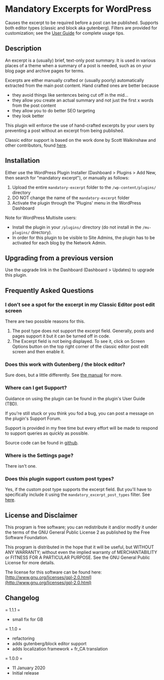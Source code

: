 # Mandatory Excerpts for WordPress
<!-- only:wp>
Contributors: theMikeD
Tags: excerpt
Plugin page: https://www.codenamemiked.com/plugins/mandatory-excerpt/
Requires at least: 4.4.0
Tested up to: 5.6
Requires PHP: 7.0
Stable tag: 1.1.1
License: GPLv2 or later
License URI: http://www.gnu.org/licenses/gpl-2.0.html
</only:wp -->

Causes the excerpt to be required before a post can be published. Supports both editor types (classic and block aka gutenberg). Filters are provided for customization; see the [User Guide](https://www.codenamemiked.com/plugins/mandatory-excerpt/) for complete usage tips.

## Description 

An excerpt is a (usually) brief, text-only post summary. It is used in various places of a theme when a summary of a post is needed, such as on your blog page and archive pages for terms.

Excerpts are either manually crafted or (usually poorly) automatically extracted from the main post content. Hand crafted ones are better because

* they avoid things like sentences being cut off in the mid…
* they allow you create an actual summary and not just the first x words from the post content
* they allow you to do better SEO targeting
* they look better

This plugin will enforce the use of hand-crafted excerpts by your users by preventing a post without an excerpt from being published.

Classic editor support is based on the work done by Scott Walkinshaw and other contributors, found [here](https://gist.github.com/swalkinshaw/2695510).

## Installation

Either use the WordPress Plugin Installer (Dashboard > Plugins > Add New, then search for "mandatory excerpt"), or manually as follows:

1. Upload the entire `mandatory-excerpt` folder to the `/wp-content/plugins/` directory
2. DO NOT change the name of the `mandatory-excerpt` folder
3. Activate the plugin through the 'Plugins' menu in the WordPress Dashboard

Note for WordPress Multisite users:

* Install the plugin in your `/plugins/` directory (do not install in the `/mu-plugins/` directory).
* In order for this plugin to be visible to Site Admins, the plugin has to be activated for each blog by the Network Admin.

## Upgrading from a previous version

Use the upgrade link in the Dashboard (Dashboard > Updates) to upgrade this plugin.

## Frequently Asked Questions

### I don’t see a spot for the excerpt in my Classic Editor post edit screen

There are two possible reasons for this.

1. The post type does not support the excerpt field. Generally, posts and pages support it but it can be turned off in code.
2. The Excerpt field is not being displayed. To see it, click on Screen Options button on the top right corner of the classic editor post edit screen and then enable it.

### Does this work with Gutenberg / the block editor?

Sure does, but a little differently. See [the manual](https://www.codenamemiked.com/plugins/mandatory-excerpt/) for more.

### Where can I get Support?

Guidance on using the plugin can be found in the plugin's User Guide (TBD).

If you're still stuck or you think you fod a bug, you can post a message on the plugin's Support Forum.

Support is provided in my free time but every effort will be made to respond to support queries as quickly as possible.

Source code can be found in [github](https://github.com/theMikeD/mandatory-excerpt).

### Where is the Settings page?

There isn't one.

### Does this plugin support custom post types?

Yes, if the custom post type supports the excerpt field. But you'll have to specifically include it using the `mandatory_excerpt_post_types` filter. See [here](https://www.codenamemiked.com/plugins/mandatory-excerpt/filters/).

## License and Disclaimer

This program is free software; you can redistribute it and/or modify it under the terms of the GNU General Public License 2 as published by
the Free Software Foundation.

This program is distributed in the hope that it will be useful, but WITHOUT ANY WARRANTY; without even the implied warranty of MERCHANTABILITY or FITNESS FOR A PARTICULAR PURPOSE.  See the GNU General Public License for more details.

The license for this software can be found here: [http://www.gnu.org/licenses/gpl-2.0.html](http://www.gnu.org/licenses/gpl-2.0.html)

<!-- only:wp>
== Screenshots ==

1. Classic Editor: If you try to save a post without an excerpt, this message will appear and the post status will be reset to "draft."
2. Classic Editor: If you don't see the Excerpt section, it may be because it's not enabled. Click Screen Options at the top right of the edit screen, and enable it.
3. Gutenberg/Block Editor: the Publish/Update button is disabled until the excerpt has content. You also get a message about the missing excerpt.
</only:wp -->

## Changelog
= 1.1.1 =
* small fix for GB

= 1.1.0 =
* refactoring
* adds gutenberg/block editor support
* adds localization framework + fr_CA translation

= 1.0.0 =
* 11 January 2020
* Initial release